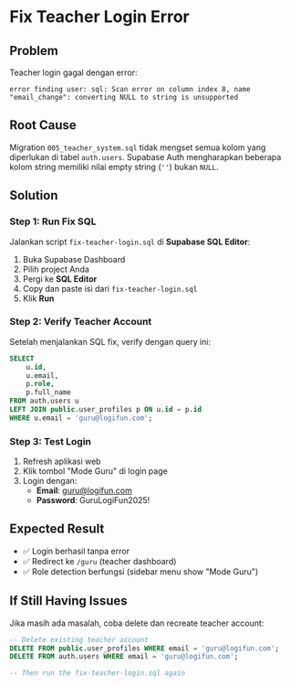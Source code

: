 # Fix Teacher Login Error

## Problem

Teacher login gagal dengan error:

```
error finding user: sql: Scan error on column index 8, name "email_change": converting NULL to string is unsupported
```

## Root Cause

Migration `005_teacher_system.sql` tidak mengset semua kolom yang diperlukan di tabel `auth.users`. Supabase Auth mengharapkan beberapa kolom string memiliki nilai empty string (`''`) bukan `NULL`.

## Solution

### Step 1: Run Fix SQL

Jalankan script `fix-teacher-login.sql` di **Supabase SQL Editor**:

1. Buka Supabase Dashboard
2. Pilih project Anda
3. Pergi ke **SQL Editor**
4. Copy dan paste isi dari `fix-teacher-login.sql`
5. Klik **Run**

### Step 2: Verify Teacher Account

Setelah menjalankan SQL fix, verify dengan query ini:

```sql
SELECT
    u.id,
    u.email,
    p.role,
    p.full_name
FROM auth.users u
LEFT JOIN public.user_profiles p ON u.id = p.id
WHERE u.email = 'guru@logifun.com';
```

### Step 3: Test Login

1. Refresh aplikasi web
2. Klik tombol "Mode Guru" di login page
3. Login dengan:
   - **Email**: guru@logifun.com
   - **Password**: GuruLogiFun2025!

## Expected Result

- ✅ Login berhasil tanpa error
- ✅ Redirect ke `/guru` (teacher dashboard)
- ✅ Role detection berfungsi (sidebar menu show "Mode Guru")

## If Still Having Issues

Jika masih ada masalah, coba delete dan recreate teacher account:

```sql
-- Delete existing teacher account
DELETE FROM public.user_profiles WHERE email = 'guru@logifun.com';
DELETE FROM auth.users WHERE email = 'guru@logifun.com';

-- Then run the fix-teacher-login.sql again
```
